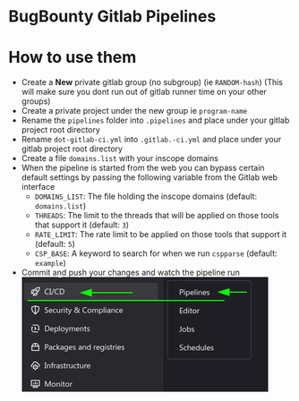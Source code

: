 # BugBounty Gitlab Pipelines

# How to use them
* Create a **New** private gitlab group (no subgroup) (ie `RANDOM-hash`) (This will make sure you dont run out of gitlab runner time on your other groups)
* Create a private project under the new group ie `program-name`
* Rename the `pipelines` folder into `.pipelines` and place under your gitlab project root directory
* Rename `dot-gitlab-ci.yml` into `.gitlab.-ci.yml` and place under your gitlab project root directory
* Create a file `domains.list` with your inscope domains
* When the pipeline is started from the web you can bypass certain default settings by passing the following variable from the Gitlab web interface
  * `DOMAINS_LIST`: The file holding the inscope domains (default: `domains.list`)
  * `THREADS`: The limit to the threads that will be applied on those tools that support it (default: `3`)
  * `RATE_LIMIT`: The rate limit to be applied on those tools that support it (default: `5`)
  * `CSP_BASE`: A keyword to search for when we run `cspparse` (default: `example`)
* Commit and push your changes and watch the pipeline run
![Gitlab CICD => Pipelines](../images/gitlab-cicd-piplines.png)
